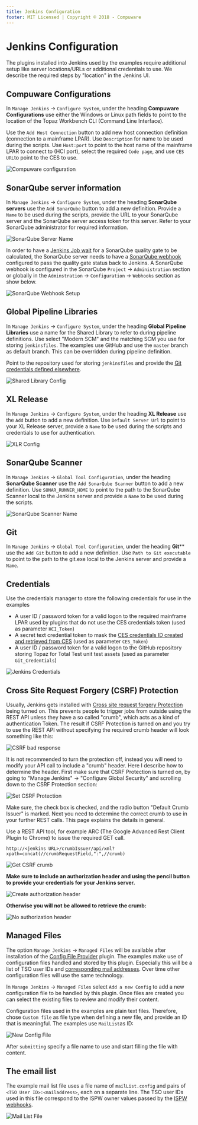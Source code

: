 ```yaml
---
title: Jenkins Configuration
footer: MIT Licensed | Copyright © 2018 - Compuware
---
```

# Jenkins Configuration
The plugins installed into Jenkins used by the examples require additional setup like server locations/URLs or additional credentials to use. We describe the required steps by "location" in the Jenkins UI.

## Compuware Configurations

In `Manage Jenkins` -> `Configure System`, under the heading **Compuware Configurations** use either the Windows or Linux path fields to point to the location of the Topaz Workbench CLI (Command Line Interface).

Use the `Add Host Connection` button to add new host connection definition (connection to a mainframe LPAR). Use `Description` for name to be used during the scripts. Use `Host:port` to point to the host name of the mainframe LPAR to connect to (HCI port), select the required `Code page`, and use `CES URL`to point to the CES to use.

![Compuware configuration](./images/Compuware_Config.png)

## SonarQube server information

In `Manage Jenkins` -> `Configure System`, under the heading **SonarQube servers** use the `Add SonarQube` button to add a new definition. Provide a `Name` to be used during the scripts, provide the URL to your SonarQube server and the SonarQube server access token for this server. Refer to your SonarQube administrator for required information.

![SonarQube Server Name](./images/SonarQube_Server_Name.png)

In order to have a [Jenkins Job wait](https://jenkins.io/doc/pipeline/steps/sonar/#waitforqualitygate-wait-for-sonarqube-analysis-to-be-completed-and-return-quality-gate-status) for a SonarQube quality gate to be calculated, the SonarQube server needs to have a [SonarQube webhook](https://docs.sonarqube.org/latest/project-administration/webhooks/) configured to pass the quality gate status back to Jenkins.  A SonarQube webhook is configured in the SonarQube `Project` -> `Administration` section or globally in the `Adminstration` -> `Configuration` -> `Webhooks` section as show below.

![SonarQube Webhook Setup](./images/sonarqube_webhook.png)

## Global Pipeline Libraries

In `Manage Jenkins` -> `Configure System`, under the heading **Global Pipeline Libraries** use a name for the Shared Library to refer to during pipeline definitions. Use select "Modern SCM" and the matching SCM you use for storing `jenkinsfiles`. The examples use GitHub and use the `master` branch as default branch. This can be overridden during pipeline definition.

Point to the repository used for storing `jenkinsfiles` and provide the [Git credentials defined elsewhere](./#Git).

![Shared Library Config](./images/Shared_Library_config.png)

## XL Release

In `Manage Jenkins` -> `Configure System`, under the heading **XL Release** use the `Add` button to add a new definition. Use `Default Server Url` to point to your XL Release server, provide a `Name` to be used during the scripts and credentials to use for authentication.

![XLR Config](./images/XLR_Config.png)

## SonarQube Scanner

In `Manage Jenkins` -> `Global Tool Configuration`, under the heading **SonarQube Scanner** use the `Add SonarQube Scanner` button to add a new definition. Use `SONAR_RUNNER_HOME` to point to the path to the SonarQube Scanner local to the Jenkins server and provide a `Name` to be used during the scripts.

![SonarQube Scanner Name](./images/SonarQube_Scanner_Name.png)

## Git

In `Manage Jenkins` -> `Global Tool Configuration`, under the heading **Git**** use the `Add Git` button to add a new definition. Use `Path to Git executable` to point to the path to the git.exe local to the Jenkins server and provide a `Name`.

## Credentials

Use the credentials manager to store the following credentials for use in the examples

- A user ID / password token for a valid logon to the required mainframe LPAR used by plugins that do not use the CES credentials token (used as parameter `HCI_Token`)
- A secret text credential token to mask the [CES credentials ID created and retrieved from CES](CES_credentials_token.md) (used as parameter `CES_Token`)
- A user ID / password token for a valid logon to the GitHub repository storing Topaz for Total Test unit test assets (used as parameter `Git_Credentials`)

![Jenkins Credentials](./images/Jenkins_credentials.png)

## Cross Site Request Forgery (CSRF) Protection

Usually, Jenkins gets installed with [Cross site request forgery Protection](https://wiki.jenkins.io/display/JENKINS/CSRF+Protection) being turned on. This prevents people to trigger jobs from outside using the REST API unless they have a so called "crumb", which acts as a kind of authentication Token. The result if CSRF Protection is turned on and you try to use the REST API without specifying the required crumb header will look something like this:

![CSRF bad response](./images/CSRF_bad_response.png)

It is not recommended to turn the protection off, instead you will need to modify your API call to include a "crumb" header. Here I describe how to determine the header. First make sure that CSRF Protection is turned on, by going to "Manage Jenkins" -> "Configure Global Security" and scrolling down to the CSRF Protection section:

![Set CSRF Protection](./images/Set_CSRF_Protection.png)

Make sure, the check box is checked, and the radio button "Default Crumb Issuer" is marked. Next you need to determine the correct crumb to use in your further REST calls. This page explains the details in general.

Use a REST API tool, for example ARC (The Google Advanced Rest Client Plugin to Chrome) to issue the required GET call.

```http://<jenkins URL>/crumbIssuer/api/xml?xpath=concat(//crumbRequestField,":",//crumb)```

![Get CSRF crumb](./images/Get_CSRF_crumb.png)

**Make sure to include an authorization header and using the pencil button to provide your credentials for your Jenkins server.**

![Create authorization header](./images/Create_authorization_header.png)

**Otherwise you will not be allowed to retrieve the crumb:**

![No authorization header](./images/No_authorization_header.png)

## Managed Files

The option `Manage Jenkins` -> `Managed Files` will be available after installation of the [Config File Provider](https://wiki.jenkins.io/display/JENKINS/Config+File+Provider+Plugin) plugin. The examples make use of configuration files handled and stored by this plugin. Especially this will be a list of TSO user IDs and [corresponding mail addresses](../shared_library/Config_files.md). Over time other configuration files will use the same technology.

In `Manage Jenkins` -> `Managed Files` select `Add a new Config` to add a new configuration file to be handled by this plugin. Once files are created you can select the existing files to review and modify their content.

Configuration files used in the examples are plain text files. Therefore, chose `Custom file` as file type when defining a new file, and provide an ID that is meaningful. The examples use `MailList`as ID:

![New Config File](./images/Create_new_Config_File.png)

After `submitting` specify a file name to use and start filling the file with content. 

## The email list

The example mail list file uses a file name of `mailList.config` and pairs of `<TSO User ID>:<mailaddress>`, each on a separate line. The TSO user IDs used in this file correspond to the ISPW owner values passed by the [ISPW webhooks](./webhook_setup.md).

![Mail List File](./images/MailList_Config_File.png)
